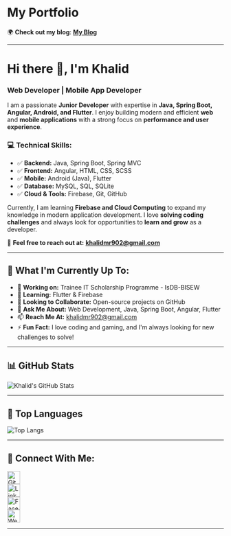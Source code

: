 # **My Portfolio**  

🌍 **Check out my blog**: [**My Blog**](https://khalid775.blogspot.com/)  

---

# **Hi there 👋, I'm Khalid**  
### **Web Developer | Mobile App Developer**  

I am a passionate **Junior Developer** with expertise in **Java, Spring Boot, Angular, Android, and Flutter**. I enjoy building modern and efficient **web** and **mobile applications** with a strong focus on **performance and user experience**.  

### **💻 Technical Skills:**  
- ✅ **Backend:** Java, Spring Boot, Spring MVC  
- ✅ **Frontend:** Angular, HTML, CSS, SCSS  
- ✅ **Mobile:** Android (Java), Flutter  
- ✅ **Database:** MySQL, SQL, SQLite  
- ✅ **Cloud & Tools:** Firebase, Git, GitHub  

Currently, I am learning **Firebase and Cloud Computing** to expand my knowledge in modern application development. I love **solving coding challenges** and always look for opportunities to **learn and grow** as a developer.  

📩 **Feel free to reach out at:** [**khalidmr902@gmail.com**](mailto:khalidmr902@gmail.com)  

---

## 🚀 **What I'm Currently Up To:**  
- 🔭 **Working on:** Trainee IT Scholarship Programme - IsDB-BISEW  
- 🌱 **Learning:** Flutter & Firebase  
- 👯 **Looking to Collaborate:** Open-source projects on GitHub  
- 💬 **Ask Me About:** Web Development, Java, Spring Boot, Angular, Flutter  
- 📫 **Reach Me At:** khalidmr902@gmail.com  
- ⚡ **Fun Fact:** I love coding and gaming, and I'm always looking for new challenges to solve!  

---

## 📊 **GitHub Stats**  
![Khalid's GitHub Stats](https://github-readme-stats.vercel.app/api?username=your-github-username&show_icons=true&theme=tokyonight)  

---

## 🎯 **Top Languages**  
![Top Langs](https://github-readme-stats.vercel.app/api/top-langs/?username=your-github-username&layout=compact&theme=tokyonight)  

---

## 🔗 **Connect With Me:**  
[<img src='https://cdn.jsdelivr.net/npm/simple-icons@3.0.1/icons/github.svg' alt='GitHub' height='30'>](https://github.com/your-github-username)  
[<img src='https://cdn.jsdelivr.net/npm/simple-icons@3.0.1/icons/linkedin.svg' alt='LinkedIn' height='30'>](https://www.linkedin.com/in/your-linkedin/)  
[<img src='https://cdn.jsdelivr.net/npm/simple-icons@3.0.1/icons/facebook.svg' alt='Facebook' height='30'>](https://www.facebook.com/your-facebook/)  
[<img src='https://cdn.jsdelivr.net/npm/simple-icons@3.0.1/icons/icloud.svg' alt='Website' height='30'>](https://khalid775.blogspot.com/)  

---
